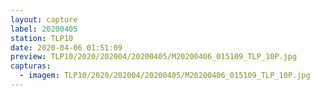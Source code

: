 ```yaml
---
layout: capture
label: 20200405
station: TLP10
date: 2020-04-06 01:51:09
preview: TLP10/2020/202004/20200405/M20200406_015109_TLP_10P.jpg
capturas:
  - imagem: TLP10/2020/202004/20200405/M20200406_015109_TLP_10P.jpg
---
```

